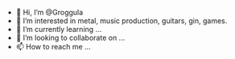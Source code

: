 - 👋 Hi, I’m @Groggula
- 👀 I’m interested in metal, music production, guitars, gin, games.
- 🌱 I’m currently learning ...
- 💞️ I’m looking to collaborate on ...
- 📫 How to reach me ...

<!---
Groggula/Groggula is a ✨ special ✨ repository because its `README.md` (this file) appears on your GitHub profile.
You can click the Preview link to take a look at your changes.
--->
